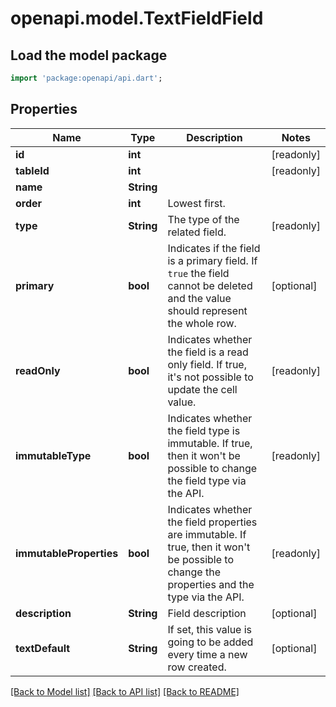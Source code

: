 # openapi.model.TextFieldField

## Load the model package
```dart
import 'package:openapi/api.dart';
```

## Properties
Name | Type | Description | Notes
------------ | ------------- | ------------- | -------------
**id** | **int** |  | [readonly] 
**tableId** | **int** |  | [readonly] 
**name** | **String** |  | 
**order** | **int** | Lowest first. | 
**type** | **String** | The type of the related field. | [readonly] 
**primary** | **bool** | Indicates if the field is a primary field. If `true` the field cannot be deleted and the value should represent the whole row. | [optional] 
**readOnly** | **bool** | Indicates whether the field is a read only field. If true, it's not possible to update the cell value. | [readonly] 
**immutableType** | **bool** | Indicates whether the field type is immutable. If true, then it won't be possible to change the field type via the API. | [readonly] 
**immutableProperties** | **bool** | Indicates whether the field properties are immutable. If true, then it won't be possible to change the properties and the type via the API. | [readonly] 
**description** | **String** | Field description | [optional] 
**textDefault** | **String** | If set, this value is going to be added every time a new row created. | [optional] 

[[Back to Model list]](../README.md#documentation-for-models) [[Back to API list]](../README.md#documentation-for-api-endpoints) [[Back to README]](../README.md)


